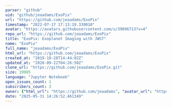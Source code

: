 ```yaml
---
parser: "github"
uid: "github/jeaadams/ExoPix"
url: "https://github.com/jeaadams/ExoPix"
timestamp: "2022-07-17 17:13:19.330010"
avatar: "https://avatars.githubusercontent.com/u/39896713?v=4"
repo_url: "https://github.com/jeaadams/ExoPix"
title: "ExoPix: Exoplanet Imaging with JWST"
name: "ExoPix"
full_name: "jeaadams/ExoPix"
html_url: "https://github.com/jeaadams/ExoPix"
created_at: "2019-10-28T14:44:02Z"
updated_at: "2020-09-22T04:26:50Z"
clone_url: "https://github.com/jeaadams/ExoPix.git"
size: 19985
language: "Jupyter Notebook"
open_issues_count: 1
subscribers_count: 3
owner: {"html_url": "https://github.com/jeaadams", "avatar_url": "https://avatars.githubusercontent.com/u/39896713?v=4", "login": "jeaadams", "type": "User"}
date: "2025-05-31 14:26:52.461349"
---
```

